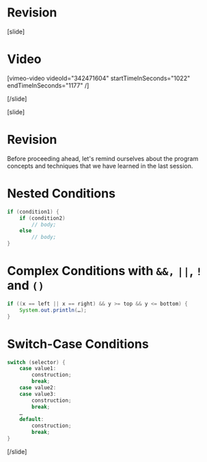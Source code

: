 # Revision

[slide]
# Video
[vimeo-video videoId="342471604" startTimeInSeconds="1022" endTimeInSeconds="1177" /]

[/slide]

[slide]
# Revision 
Before proceeding ahead, let's remind ourselves about the program concepts and techniques that we have learned in the last session.

# Nested Conditions
```java
if (condition1) {
    if (condition2)
        // body; 
    else
        // body;
}
```

# Complex Conditions with `&&,` `||`, `!` and `()`
```java
if ((x == left || x == right) && y >= top && y <= bottom) {
    System.out.println(…);
}
```

# Switch-Case Conditions
```java
switch (selector) {
    case value1:
        construction;
        break;
    case value2:
    case value3:
        construction;
        break;
    …
    default:
        construction;
        break;
}
```
[/slide]